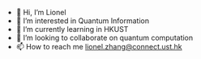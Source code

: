 - 👋 Hi, I’m Lionel
- 👀 I’m interested in Quantum Information
- 🌱 I’m currently learning in HKUST
- 💞️ I’m looking to collaborate on quantum computation
- 📫 How to reach me lionel.zhang@connect.ust.hk

<!---
Yichi-Lionel-Cheung/Yichi-Lionel-Cheung is a ✨ special ✨ repository because its `README.md` (this file) appears on your GitHub profile.
You can click the Preview link to take a look at your changes.
--->
